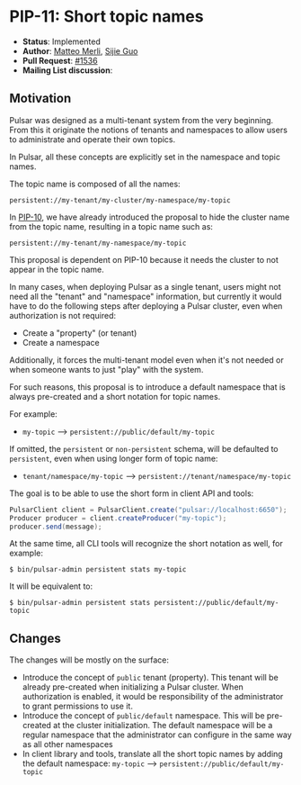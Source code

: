 # PIP-11: Short topic names

* **Status**: Implemented
* **Author**: [Matteo Merli](https://github.com/merlimat), [Sijie Guo](https://github.com/sijie)
* **Pull Request**: [#1536](https://github.com/apache/incubator-pulsar/pull/1535)
* **Mailing List discussion**:


## Motivation

Pulsar was designed as a multi-tenant system from the very beginning. From this
it originate the notions of tenants and namespaces to allow users to administrate
and operate their own topics.

In Pulsar, all these concepts are explicitly set in the namespace and topic names.

The topic name is composed of all the names:

```
persistent://my-tenant/my-cluster/my-namespace/my-topic
```

In [PIP-10](https://github.com/apache/incubator-pulsar/wiki/PIP-10:-Remove-cluster-for-namespace-and-topic-names), we have already introduced the proposal to hide the cluster name from
the topic name, resulting in a topic name such as:

```
persistent://my-tenant/my-namespace/my-topic
```

This proposal is dependent on PIP-10 because it needs the cluster to not appear
in the topic name.

In many cases, when deploying Pulsar as a single tenant, users might not need
all the "tenant" and "namespace" information, but currently it would have to
do the following steps after deploying a Pulsar cluster, even when authorization
is not required:

 * Create a "property" (or tenant)
 * Create a namespace

Additionally, it forces the multi-tenant model even when it's not needed or
when someone wants to just "play" with the system.

For such reasons, this proposal is to introduce a default namespace that is
always pre-created and a short notation for topic names.

For example:

 * `my-topic` --> `persistent://public/default/my-topic`

If omitted, the `persistent` or `non-persistent` schema, will be defaulted to
`persistent`, even when using longer form of topic name:

 * `tenant/namespace/my-topic` --> `persistent://tenant/namespace/my-topic`

The goal is to be able to use the short form in client API and tools:

```java
PulsarClient client = PulsarClient.create("pulsar://localhost:6650");
Producer producer = client.createProducer("my-topic");
producer.send(message);
```

At the same time, all CLI tools will recognize the short notation as well,
for example:

```shell
$ bin/pulsar-admin persistent stats my-topic
```

It will be equivalent to:

```shell
$ bin/pulsar-admin persistent stats persistent://public/default/my-topic
```


## Changes

The changes will be mostly on the surface:

 * Introduce the concept of `public` tenant (property). This tenant will be
   already pre-created when initializing a Pulsar cluster. When authorization
   is enabled, it would be responsibility of the administrator to grant
   permissions to use it.
 * Introduce the concept of `public/default` namespace. This will be pre-created
   at the cluster initialization. The default namespace will be a regular
   namespace that the administrator can configure in the same way as all other
   namespaces
 * In client library and tools, translate all the short topic names by adding
   the default namespace:
    `my-topic` --> `persistent://public/default/my-topic`
